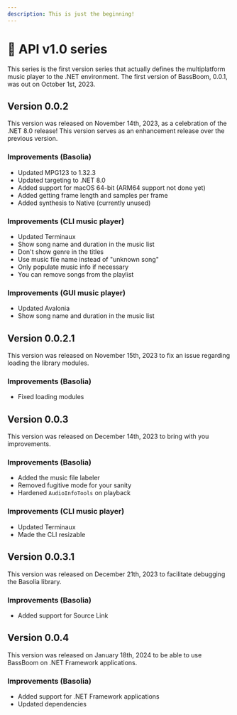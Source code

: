 ```yaml
---
description: This is just the beginning!
---
```


# 💎 API v1.0 series

This series is the first version series that actually defines the multiplatform music player to the .NET environment. The first version of BassBoom, 0.0.1, was out on October 1st, 2023.

## Version 0.0.2

This version was released on November 14th, 2023, as a celebration of the .NET 8.0 release! This version serves as an enhancement release over the previous version.

### Improvements (Basolia)

* Updated MPG123 to 1.32.3
* Updated targeting to .NET 8.0
* Added support for macOS 64-bit (ARM64 support not done yet)
* Added getting frame length and samples per frame
* Added synthesis to Native (currently unused)

### Improvements (CLI music player)

* Updated Terminaux
* Show song name and duration in the music list
* Don't show genre in the titles
* Use music file name instead of "unknown song"
* Only populate music info if necessary
* You can remove songs from the playlist

### Improvements (GUI music player)

* Updated Avalonia
* Show song name and duration in the music list

## Version 0.0.2.1

This version was released on November 15th, 2023 to fix an issue regarding loading the library modules.

### Improvements (Basolia)

* Fixed loading modules

## Version 0.0.3

This version was released on December 14th, 2023 to bring with you improvements.

### Improvements (Basolia)

* Added the music file labeler
* Removed fugitive mode for your sanity
* Hardened `AudioInfoTools` on playback

### Improvements (CLI music player)

* Updated Terminaux
* Made the CLI resizable

## Version 0.0.3.1

This version was released on December 21th, 2023 to facilitate debugging the Basolia library.

### Improvements (Basolia)

* Added support for Source Link

## Version 0.0.4

This version was released on January 18th, 2024 to be able to use BassBoom on .NET Framework applications.

### Improvements (Basolia)

* Added support for .NET Framework applications
* Updated dependencies
